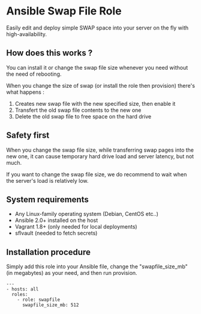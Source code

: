 Ansible Swap File Role
============

Easily edit and deploy simple SWAP space into your server on the fly with high-availability.

How does this works ?
------------

You can install it or change the swap file size whenever you need without the need of rebooting.

When you change the size of swap (or install the role then provision) there's what happens :

 1. Creates new swap file with the new specified size, then enable it
 2. Transfert the old swap file contents to the new one
 3. Delete the old swap file to free space on the hard drive


Safety first
------------

When you change the swap file size, while transferring swap pages into the new one, it can cause temporary hard drive load and server latency, but not much.

If you want to change the swap file size, we do recommend to wait when the server's load is relatively low.

System requirements
------------

* Any Linux-family operating system (Debian, CentOS etc..)
* Ansible 2.0+ installed on the host
* Vagrant 1.8+ (only needed for local deployments)
* sflvault (needed to fetch secrets)


Installation procedure
------------

Simply add this role into your Ansible file, change the "swapfile_size_mb" (in megabytes) as your need, and then run provision.

```
---
- hosts: all
  roles:
    - role: swapfile
      swapfile_size_mb: 512

```
